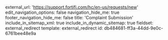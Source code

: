 external_url: 'https://support.fortifi.com/hc/en-us/requests/new'
edit_navigation_options: false
navigation_hide_me: true
footer_navigation_hide_me: false
title: 'Complaint Submission'
include_in_sitemap_xml: true
include_in_dynamic_sitemap: true
fieldset: external_redirect
template: external_redirect
id: db484681-ff3a-44dd-9e0c-6761bee48e9a
